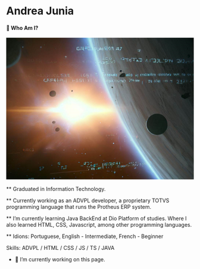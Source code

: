 # Andrea Junia
#### 🔭 Who Am I?
![Who Am I?](https://github.com/andrea-junia/andrea-junia/blob/main/banner.png)

** Graduated in Information Technology. 

** Currently working as an ADVPL developer, a proprietary TOTVS programming language that runs the Protheus ERP system.

** I’m currently learning Java BackEnd at Dio Platform of studies. Where I also learned HTML, CSS, Javascript, among other programming languages.

** Idions: Portuguese, English - Intermediate, French - Beginner

Skills: ADVPL / HTML / CSS / JS / TS / JAVA

- 🔭 I’m currently working on this page. 





  
